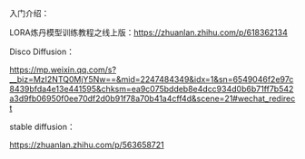 入门介绍： 

LORA炼丹模型训练教程之线上版：https://zhuanlan.zhihu.com/p/618362134

Disco Diffusion：

https://mp.weixin.qq.com/s?__biz=MzI2NTQ0MjY5Nw==&mid=2247484349&idx=1&sn=6549046f2e97c8439bfda4e13e441595&chksm=ea9c075bddeb8e4dcc934d0b6b71ff7b542a3d9fb06950f0ee70df2d0b91f78a70b41a4cff4d&scene=21#wechat_redirect

stable diffusion：

https://zhuanlan.zhihu.com/p/563658721

